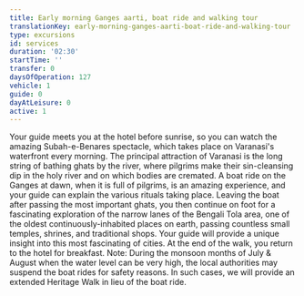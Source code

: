 ```yaml
---
title: Early morning Ganges aarti, boat ride and walking tour
translationKey: early-morning-ganges-aarti-boat-ride-and-walking-tour
type: excursions
id: services
duration: '02:30'
startTime: ''
transfer: 0
daysOfOperation: 127
vehicle: 1
guide: 0
dayAtLeisure: 0
active: 1
---
```

Your guide meets you at the hotel before sunrise, so you can watch the amazing Subah-e-Benares spectacle, which takes place on Varanasi's waterfront every morning. The principal attraction of Varanasi is the long string of bathing ghats by the river, where pilgrims make their sin-cleansing dip in the holy river and on which bodies are cremated. A boat ride on the Ganges at dawn, when it is full of pilgrims, is an amazing experience, and your guide can explain the various rituals taking place.     Leaving the boat after passing the most important ghats, you then continue on foot for a fascinating exploration of the narrow lanes of the Bengali Tola area, one of the oldest continuously-inhabited places on earth, passing countless small temples, shrines, and traditional shops. Your guide will provide a unique insight into this most fascinating of cities. At the end of the walk, you return to the hotel for breakfast.     Note: During the monsoon months of July & August when the water level can be very high, the local authorities may suspend the boat rides for safety reasons. In such cases, we will provide an extended Heritage Walk in lieu of the boat ride.